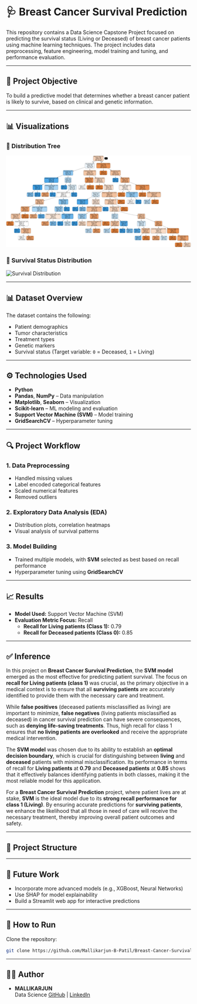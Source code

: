 # 🩺 Breast Cancer Survival Prediction

This repository contains a Data Science Capstone Project focused on predicting the survival status (Living or Deceased) of breast cancer patients using machine learning techniques. The project includes data preprocessing, feature engineering, model training and tuning, and performance evaluation.

---

## 📌 Project Objective

To build a predictive model that determines whether a breast cancer patient is likely to survive, based on clinical and genetic information.

---

## 📊 Visualizations

### 🔹 Distribution Tree
![Distribution Tree](breast_cancer_tree.png)

### 🔹 Survival Status Distribution
![Survival Distribution](Kaplan_Meier_Survival_Curve.png)


---

## 📊 Dataset Overview

The dataset contains the following:
- Patient demographics
- Tumor characteristics
- Treatment types
- Genetic markers
- Survival status (Target variable: `0` = Deceased, `1` = Living)

---

## ⚙️ Technologies Used

- **Python**
- **Pandas**, **NumPy** – Data manipulation
- **Matplotlib**, **Seaborn** – Visualization
- **Scikit-learn** – ML modeling and evaluation
- **Support Vector Machine (SVM)** – Model training
- **GridSearchCV** – Hyperparameter tuning

---

## 🔍 Project Workflow

### 1. Data Preprocessing
- Handled missing values
- Label encoded categorical features
- Scaled numerical features
- Removed outliers

### 2. Exploratory Data Analysis (EDA)
- Distribution plots, correlation heatmaps
- Visual analysis of survival patterns

### 3. Model Building
- Trained multiple models, with **SVM** selected as best based on recall performance
- Hyperparameter tuning using **GridSearchCV**

---

## 📈 Results

- **Model Used:** Support Vector Machine (SVM)
- **Evaluation Metric Focus:** Recall
  - **Recall for Living patients (Class 1):** 0.79
  - **Recall for Deceased patients (Class 0):** 0.85

---

## ✅ Inference

In this project on **Breast Cancer Survival Prediction**, the **SVM model** emerged as the most effective for predicting patient survival. The focus on **recall for Living patients (class 1)** was crucial, as the primary objective in a medical context is to ensure that all **surviving patients** are accurately identified to provide them with the necessary care and treatment.

While **false positives** (deceased patients misclassified as living) are important to minimize, **false negatives** (living patients misclassified as deceased) in cancer survival prediction can have severe consequences, such as **denying life-saving treatments**. Thus, high recall for class 1 ensures that **no living patients are overlooked** and receive the appropriate medical intervention.

The **SVM model** was chosen due to its ability to establish an **optimal decision boundary**, which is crucial for distinguishing between **living** and **deceased** patients with minimal misclassification. Its performance in terms of recall for **Living patients** at **0.79** and **Deceased patients** at **0.85** shows that it effectively balances identifying patients in both classes, making it the most reliable model for this application.

For a **Breast Cancer Survival Prediction** project, where patient lives are at stake, **SVM** is the ideal model due to its **strong recall performance for class 1 (Living)**. By ensuring accurate predictions for **surviving patients**, we enhance the likelihood that all those in need of care will receive the necessary treatment, thereby improving overall patient outcomes and safety.

---

## 📁 Project Structure


---

## 📌 Future Work

- Incorporate more advanced models (e.g., XGBoost, Neural Networks)
- Use SHAP for model explainability
- Build a Streamlit web app for interactive predictions

---

## 📌 How to Run
Clone the repository:
   ```bash
   git clone https://github.com/Mallikarjun-B-Patil/Breast-Cancer-Survival-Prediction.git
   ```
---

## 🙋‍♂️ Author

- **MALLIKARJUN**  
  Data Science
  [GitHub](https://github.com/Mallikarjun-B-Patil) | [LinkedIn](https://www.linkedin.com/in/mallikarjunpatil4472/)


